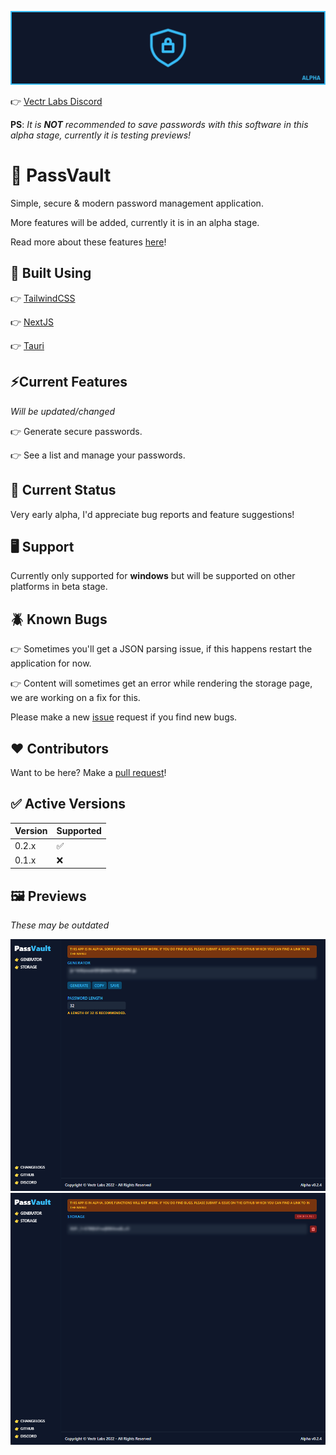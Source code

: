 ![Banner](/assets/banner_logo.png)

👉 [Vectr Labs Discord](https://discord.gg/wVYCMYsZ2K)

**PS**: *It is **NOT** recommended to save passwords with this software in this alpha stage, currently it is testing previews!*

# 🔐 PassVault
Simple, secure &amp; modern password management application.

More features will be added, currently it is in an alpha stage.

Read more about these features [here](https://github.com/Vectr-Labs/PassVault/discussions/4)!

## 🚀 Built Using
👉 [TailwindCSS](https://tailwindcss.com/)

👉 [NextJS](https://nextjs.org/)

👉 [Tauri](https://tauri.app/)

## ⚡Current Features
*Will be updated/changed*

👉 Generate secure passwords.

👉 See a list and manage your passwords.

## 🧪 Current Status
Very early alpha, I'd appreciate bug reports and feature suggestions!

## 🖥️ Support
Currently only supported for **windows** but will be supported on other platforms in beta stage.

## 🪲 Known Bugs
👉 Sometimes you'll get a JSON parsing issue, if this happens restart the application for now.

👉 Content will sometimes get an error while rendering the storage page, we are working on a fix for this.

Please make a new [issue](https://github.com/Vectr-Labs/PassVault/issues) request if you find new bugs.

## ❤️ Contributors
Want to be here? Make a [pull request](https://github.com/Vectr-Labs/PassVault/pulls)!

## ✅ Active Versions
| Version | Supported          |
| ------- | ------------------ |
| 0.2.x   | :white_check_mark: |
| 0.1.x   | :x:                |

## 🖼️ Previews
*These may be outdated*

![Generator](/assets/passvault-alpha_generator.png)
![Generator](/assets/passvault-alpha_storage.png)
